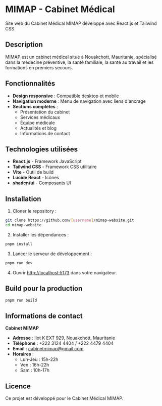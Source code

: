 # MIMAP - Cabinet Médical

Site web du Cabinet Médical MIMAP développé avec React.js et Tailwind CSS.

## Description

MIMAP est un cabinet médical situé à Nouakchott, Mauritanie, spécialisé dans la médecine préventive, la santé familiale, la santé au travail et les formations en premiers secours.

## Fonctionnalités

- **Design responsive** : Compatible desktop et mobile
- **Navigation moderne** : Menu de navigation avec liens d'ancrage
- **Sections complètes** :
  - Présentation du cabinet
  - Services médicaux
  - Équipe médicale
  - Actualités et blog
  - Informations de contact

## Technologies utilisées

- **React.js** - Framework JavaScript
- **Tailwind CSS** - Framework CSS utilitaire
- **Vite** - Outil de build
- **Lucide React** - Icônes
- **shadcn/ui** - Composants UI

## Installation

1. Cloner le repository :
```bash
git clone https://github.com/[username]/mimap-website.git
cd mimap-website
```

2. Installer les dépendances :
```bash
pnpm install
```

3. Lancer le serveur de développement :
```bash
pnpm run dev
```

4. Ouvrir [http://localhost:5173](http://localhost:5173) dans votre navigateur.

## Build pour la production

```bash
pnpm run build
```

## Informations de contact

**Cabinet MIMAP**
- **Adresse** : Ilot K EXT 929, Nouakchott, Mauritanie
- **Téléphone** : +222 3124 4404 / +222 4479 4404
- **Email** : cabinetmimap@gmail.com
- **Horaires** : 
  - Lun-Jeu : 15h-22h
  - Ven : 16h-22h
  - Sam : 10h-17h

## Licence

Ce projet est développé pour le Cabinet Médical MIMAP.

